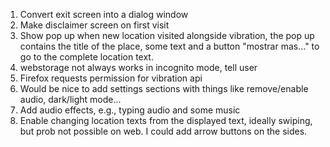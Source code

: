 1. Convert exit screen into a dialog window
2. Make disclaimer screen on first visit
3. Show pop up when new location visited alongside vibration, the pop up contains the title of the place, some text and a button "mostrar mas..." to go to the complete location text.
4. webstorage not always works in incognito mode, tell user
5. Firefox requests permission for vibration api
6. Would be nice to add settings sections with things like remove/enable audio, dark/light mode...
7. Add audio effects, e.g., typing audio and some music
8. Enable changing location texts from the displayed text, ideally swiping, but prob not possible on web. I could add arrow buttons on the sides.
